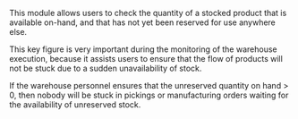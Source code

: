 This module allows users to check the quantity of a stocked product that
is available on-hand, and that has not yet been reserved for use
anywhere else.

This key figure is very important during the monitoring of the warehouse
execution, because it assists users to ensure that the flow of products
will not be stuck due to a sudden unavailability of stock.

If the warehouse personnel ensures that the unreserved quantity on hand
\> 0, then nobody will be stuck in pickings or manufacturing orders
waiting for the availability of unreserved stock.

